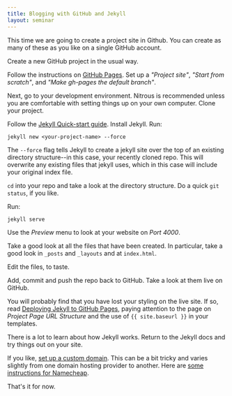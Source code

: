 ```yaml
---
title: Blogging with GitHub and Jekyll
layout: seminar
---
```


This time we are going to create a project site in Github. You can create as many of these as you like on a single GitHub account.

Create a new GitHub project in the usual way.

Follow the instructions on [GitHub Pages](https://pages.github.com/). Set up a *"Project site"*, *"Start from scratch"*, and *"Make gh-pages the default branch"*.

Next, go to your development environment. Nitrous is recommended unless you are comfortable with setting things up on your own computer. Clone your project.

Follow the [Jekyll Quick-start guide](http://jekyllrb.com/docs/quickstart/). Install Jekyll. Run:

    jekyll new <your-project-name> --force 

The `--force` flag tells Jekyll to create a jekyll site over the top of an existing directory structure--in this case, your recently cloned repo. This will overwrite any existing files that jekyll uses, which in this case will include your original index file.

`cd` into your repo and take a look at the directory structure. Do a quick `git status`, if you like.

Run:

    jekyll serve

Use the *Preview* menu to look at your website on *Port 4000*.

Take a good look at all the files that have been created. In particular, take a good look in `_posts` and `_layouts` and at `index.html`.

Edit the files, to taste.

Add, commit and push the repo back to GitHub. Take a look at them live on GitHub.

You will probably find that you have lost your styling on the live site. If so, read [Deploying Jekyll to GitHub Pages](http://jekyllrb.com/docs/github-pages/), paying attention to the page on *Project Page URL Structure* and the use of `{{ site.baseurl }}` in your templates.

There is a lot to learn about how Jekyll works. Return to the Jekyll docs and try things out on your site.

If you like, [set up a custom domain](https://help.github.com/articles/setting-up-a-custom-domain-with-pages). This can be a bit tricky and varies slightly from one domain hosting provider to another. Here are [some instructions for Namecheap](http://davidensinger.com/2013/03/setting-the-dns-for-github-pages-on-namecheap/).

That's it for now.

  

